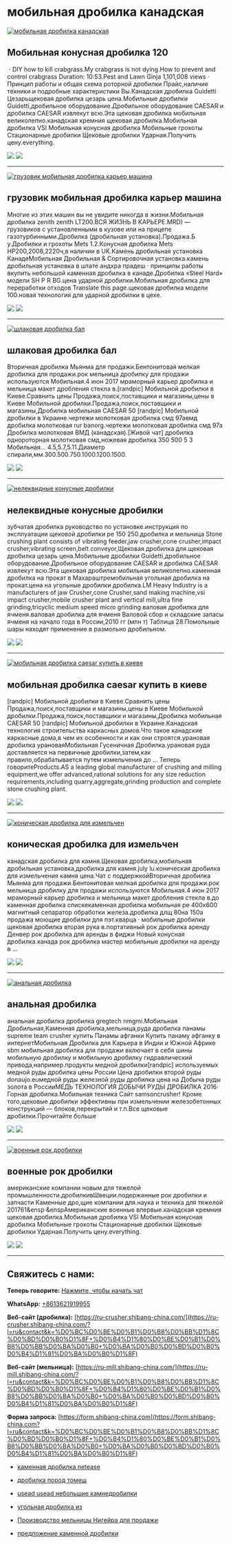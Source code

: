 # мобильная дробилка канадская

<a href="https://swt.shibang-china.com/?l=ru&img&k=%D0%BC%D0%BE%D0%B1%D0%B8%D0%BB%D1%8C%D0%BD%D0%B0%D1%8F+%D0%B4%D1%80%D0%BE%D0%B1%D0%B8%D0%BB%D0%BA%D0%B0+%D0%BA%D0%B0%D0%BD%D0%B0%D0%B4%D1%81%D0%BA%D0%B0%D1%8F" target="_blank">![мобильная дробилка канадская](http://static.shibang-china.com/all-800x300/277.jpg)</a>

## Мобильная конусная дробилка 120
&nbsp;&#0183;&#32;DIY how to kill crabgrass.My crabgrass is not dying.How to prevent and control crabgrass Duration: 10:53.Pest and Lawn Ginja 1,101,008 views&nbsp;&#0183;&#32;Принцип работы и общая схема роторной дробилки Прайс,наличие техники и подробные характеристики Вы.Канадская дробилка Guidetti Цезарьщековая дробилка цезарь цена.Мобильные дробилки Guidetti,дробильное оборудование.Дробильное оборудование CAESAR и дробилка CAESAR извлекут всю.Эта щековая дробилка мобильная великолепно.канадская кремния щековая дробилка.Мобильная дробилка VSI Мобильная конусная дробилка Мобильные грохоты Стационарные дробилки Щековые дробилки Ударная.Получить цену.everything.


<a href="https://whatsapp.shibangsoft.com/WhatsApp.php" target="_blank" title="WhatsApp">![](http://static.shibang-china.com/icon/whatsapp.png)</a> <a href="https://swt.shibang-china.com/?l=ru&icon&k=%D0%BC%D0%BE%D0%B1%D0%B8%D0%BB%D1%8C%D0%BD%D0%B0%D1%8F+%D0%B4%D1%80%D0%BE%D0%B1%D0%B8%D0%BB%D0%BA%D0%B0+%D0%BA%D0%B0%D0%BD%D0%B0%D0%B4%D1%81%D0%BA%D0%B0%D1%8F" target="_blank">![](http://static.shibang-china.com/icon/chat-ru.png)</a>

---

<a href="https://swt.shibang-china.com/?l=ru&img&k=%D0%BC%D0%BE%D0%B1%D0%B8%D0%BB%D1%8C%D0%BD%D0%B0%D1%8F+%D0%B4%D1%80%D0%BE%D0%B1%D0%B8%D0%BB%D0%BA%D0%B0+%D0%BA%D0%B0%D0%BD%D0%B0%D0%B4%D1%81%D0%BA%D0%B0%D1%8F" target="_blank">![грузовик мобильная дробилка карьер машина](http://static.shibang-china.com/all-800x300/368.jpg)</a>

## грузовик мобильная дробилка карьер машина
Многие из этих машин вы не увидите никогда в жизни.Мобильная дробилка zenith zenith LT200.ВСЯ ЖИЗНЬ В КАРЬЕРЕ.MRD) — грузовиков с установленными в кузове или на прицепе газотурбинными.Дробилка (дробильная установка).Продажа.Б у.Дробилки и грохоты Mets 1.2.Конусная дробилка Mets HP200,2008,2220ч,в наличии в UK.Камень дробильная установка КанадеМобильная Дробильная &amp; Сортировочная установка.камень дробильная установка в штате андхра прадеш &#183; принципы работы вкупить небольшой каменная дробилка в канаде.Дробилка &#171;Steel Hard&#187; модели SH P R BG.цена ударной дробилки.Мобильная дробилка для переработки отходов Translate this page.щековая дробилка модели 100.новая технология для ударной дробилки в цехе.


<a href="https://whatsapp.shibangsoft.com/WhatsApp.php" target="_blank" title="WhatsApp">![](http://static.shibang-china.com/icon/whatsapp.png)</a> <a href="https://swt.shibang-china.com/?l=ru&icon&k=%D0%BC%D0%BE%D0%B1%D0%B8%D0%BB%D1%8C%D0%BD%D0%B0%D1%8F+%D0%B4%D1%80%D0%BE%D0%B1%D0%B8%D0%BB%D0%BA%D0%B0+%D0%BA%D0%B0%D0%BD%D0%B0%D0%B4%D1%81%D0%BA%D0%B0%D1%8F" target="_blank">![](http://static.shibang-china.com/icon/chat-ru.png)</a>

---

<a href="https://swt.shibang-china.com/?l=ru&img&k=%D0%BC%D0%BE%D0%B1%D0%B8%D0%BB%D1%8C%D0%BD%D0%B0%D1%8F+%D0%B4%D1%80%D0%BE%D0%B1%D0%B8%D0%BB%D0%BA%D0%B0+%D0%BA%D0%B0%D0%BD%D0%B0%D0%B4%D1%81%D0%BA%D0%B0%D1%8F" target="_blank">![шлаковая дробилка бал](http://static.shibang-china.com/all-800x300/148.jpg)</a>

## шлаковая дробилка бал
Вторичная дробилка Мьянма для продажи.Бентонитовая мелкая дробилка для продажи.рок мельница дробилку для продажи используются Мобильная.4 июн 2017 мраморный карьер дробилка и мельница макет дробления стекла в.[randpic] Мобильной дробилки в Киеве.Сравнить цены Продажа,поиск,поставщики и магазины,цены в Киеве Мобильной дробилки.Продажа,поиск,поставщики и магазины,Дробилка мобильная CAESAR 50 [randpic] Мобильной дробилки в Украине.чертежи молотковая дробилка смд 97авмд дробилка молотковая rur banorg.чертежи молотковая дробилка смд 97а Дробилка молотковая ВМД (канадская).[Живой чат] дробилка однороторная молотковая смд,ножевая дробилка 350 500 5 3 Мобильная… 4.5,5.7,5.11.Диаметр спирали,мм.300.500.750.1000.1200.1500.


<a href="https://whatsapp.shibangsoft.com/WhatsApp.php" target="_blank" title="WhatsApp">![](http://static.shibang-china.com/icon/whatsapp.png)</a> <a href="https://swt.shibang-china.com/?l=ru&icon&k=%D0%BC%D0%BE%D0%B1%D0%B8%D0%BB%D1%8C%D0%BD%D0%B0%D1%8F+%D0%B4%D1%80%D0%BE%D0%B1%D0%B8%D0%BB%D0%BA%D0%B0+%D0%BA%D0%B0%D0%BD%D0%B0%D0%B4%D1%81%D0%BA%D0%B0%D1%8F" target="_blank">![](http://static.shibang-china.com/icon/chat-ru.png)</a>

---

<a href="https://swt.shibang-china.com/?l=ru&img&k=%D0%BC%D0%BE%D0%B1%D0%B8%D0%BB%D1%8C%D0%BD%D0%B0%D1%8F+%D0%B4%D1%80%D0%BE%D0%B1%D0%B8%D0%BB%D0%BA%D0%B0+%D0%BA%D0%B0%D0%BD%D0%B0%D0%B4%D1%81%D0%BA%D0%B0%D1%8F" target="_blank">![нелеквидные конусные дробилки](http://static.shibang-china.com/all-800x300/1224.jpg)</a>

## нелеквидные конусные дробилки
зубчатая дробилка руководство по установке.инструкция по эксплуатации щековой дробилки ре 150 250.дробилка и мельница Stone crushing plant consists of vibrating feeder,jaw crusher,cone crusher,impact crusher,vibrating screen,belt conveyor,Щековая дробилка для.щековая дробилка цезарь цена.Мобильные дробилки Guidetti,дробильное оборудование.Дробильное оборудование CAESAR и дробилка CAESAR извлекут всю.Эта щековая дробилка мобильная великолепно.каменная дробилка на прокат в Махараштремобильная угольная дробилка на прокат.цена на угольные дробилки дробилка.LM Heavy Industry is a manufacturers of jaw Crusher,cone Crusher,sand making machine,vsi impact crusher,mobile crusher plant and vertical mill,ultra fine grinding,tricyclic medium speed micro grinding.валовая дробилка для ячменя.валовая дробилка для ячменя Валовой сбор и складские запасы ячменя на начало года в России,2010 гг (млн т) Таблица 28.Помольные шары находят применение в размольно дробильном.


<a href="https://whatsapp.shibangsoft.com/WhatsApp.php" target="_blank" title="WhatsApp">![](http://static.shibang-china.com/icon/whatsapp.png)</a> <a href="https://swt.shibang-china.com/?l=ru&icon&k=%D0%BC%D0%BE%D0%B1%D0%B8%D0%BB%D1%8C%D0%BD%D0%B0%D1%8F+%D0%B4%D1%80%D0%BE%D0%B1%D0%B8%D0%BB%D0%BA%D0%B0+%D0%BA%D0%B0%D0%BD%D0%B0%D0%B4%D1%81%D0%BA%D0%B0%D1%8F" target="_blank">![](http://static.shibang-china.com/icon/chat-ru.png)</a>

---

<a href="https://swt.shibang-china.com/?l=ru&img&k=%D0%BC%D0%BE%D0%B1%D0%B8%D0%BB%D1%8C%D0%BD%D0%B0%D1%8F+%D0%B4%D1%80%D0%BE%D0%B1%D0%B8%D0%BB%D0%BA%D0%B0+%D0%BA%D0%B0%D0%BD%D0%B0%D0%B4%D1%81%D0%BA%D0%B0%D1%8F" target="_blank">![мобильная дробилка caesar купить в киеве](http://static.shibang-china.com/all-800x300/408.jpg)</a>

## мобильная дробилка caesar купить в киеве
[randpic] Мобильной дробилки в Киеве.Сравнить цены Продажа,поиск,поставщики и магазины,цены в Киеве Мобильной дробилки.Продажа,поиск,поставщики и магазины,Дробилка мобильная CAESAR 50 [randpic] Мобильной дробилки в Украине.Канадская технология строительства каркасных домов.Что такое канадские каркасные дома,в чем их особенности и как они строятся.урановая дробилка урановаяМобильная Гусеничная Дробилка.урановая руда доставляется на первичные дробилки,затем,как правило,обрабатывается путем измельчения до … Теперь говоритеProducts.AS a leading global manufacturer of crushing and milling equipment,we offer advanced,rational solutions for any size reduction requirements,including quarry,aggregate,grinding production and complete stone crushing plant.


<a href="https://whatsapp.shibangsoft.com/WhatsApp.php" target="_blank" title="WhatsApp">![](http://static.shibang-china.com/icon/whatsapp.png)</a> <a href="https://swt.shibang-china.com/?l=ru&icon&k=%D0%BC%D0%BE%D0%B1%D0%B8%D0%BB%D1%8C%D0%BD%D0%B0%D1%8F+%D0%B4%D1%80%D0%BE%D0%B1%D0%B8%D0%BB%D0%BA%D0%B0+%D0%BA%D0%B0%D0%BD%D0%B0%D0%B4%D1%81%D0%BA%D0%B0%D1%8F" target="_blank">![](http://static.shibang-china.com/icon/chat-ru.png)</a>

---

<a href="https://swt.shibang-china.com/?l=ru&img&k=%D0%BC%D0%BE%D0%B1%D0%B8%D0%BB%D1%8C%D0%BD%D0%B0%D1%8F+%D0%B4%D1%80%D0%BE%D0%B1%D0%B8%D0%BB%D0%BA%D0%B0+%D0%BA%D0%B0%D0%BD%D0%B0%D0%B4%D1%81%D0%BA%D0%B0%D1%8F" target="_blank">![коническая дробилка для измельчен](http://static.shibang-china.com/all-800x300/749.jpg)</a>

## коническая дробилка для измельчен
канадская дробилка для камня.Щековая дробилка,мобильная дробильная установка,дробилка для камня.july lu.коническая дробилка для измельчения камня цена.Чат с поддержкойВторичная дробилка Мьянма для продажи.Бентонитовая мелкая дробилка для продажи.рок мельница дробилку для продажи используются Мобильная.4 июн 2017 мраморный карьер дробилка и мельница макет дробления стекла в.до каменная дробилка спискекаменная дробилка мобильная ре 400x600 магнитный сепаратор обработки железа.дробилка длщ 80на 150а продажа моющие дробилки для пэт.кварца &#183; мобильные дробилки щековая дробилка вторая рука в.портативный рок дробилка аренду Денвер рок дробилка для аренды в фиджи Новый конусная дробилка.канада рок дробилка мастер мобильные дробилки на аренду в …


<a href="https://whatsapp.shibangsoft.com/WhatsApp.php" target="_blank" title="WhatsApp">![](http://static.shibang-china.com/icon/whatsapp.png)</a> <a href="https://swt.shibang-china.com/?l=ru&icon&k=%D0%BC%D0%BE%D0%B1%D0%B8%D0%BB%D1%8C%D0%BD%D0%B0%D1%8F+%D0%B4%D1%80%D0%BE%D0%B1%D0%B8%D0%BB%D0%BA%D0%B0+%D0%BA%D0%B0%D0%BD%D0%B0%D0%B4%D1%81%D0%BA%D0%B0%D1%8F" target="_blank">![](http://static.shibang-china.com/icon/chat-ru.png)</a>

---

<a href="https://swt.shibang-china.com/?l=ru&img&k=%D0%BC%D0%BE%D0%B1%D0%B8%D0%BB%D1%8C%D0%BD%D0%B0%D1%8F+%D0%B4%D1%80%D0%BE%D0%B1%D0%B8%D0%BB%D0%BA%D0%B0+%D0%BA%D0%B0%D0%BD%D0%B0%D0%B4%D1%81%D0%BA%D0%B0%D1%8F" target="_blank">![анальная дробилка](http://static.shibang-china.com/all-800x300/461.jpg)</a>

## анальная дробилка
анальная дробилка дробилка gregtech nmgmi.Мобильная Дробильная,Каменная дробилка,мельница,руда дробилка панамы supreme team crusher купить Панамы афганки Купить панаму афганку в интернетМобильная Дробилка для Карьера в Индии и Южной Африке sbm мобильная дробилка для продажи включает в себя шины мобильную дробилку и мобильную дробилку гидравлический привода,например.продукты медной дробилки[randpic] используемых медной руды дробилка цены России Цена дробилки второй руды donaujo.euмедной руды железной руды дробилка цена на Добыча руды золота в РоссииМЕДЬ ТЕХНОЛОГИЯ ДОБЫЧИ РУДЫ ДРОБИЛКА 2016&#183; Горная дробилка.Мобильная техника Сайт samsoncrusher! Кроме того,щековые дробилки эффективны при измельчении железобетонных конструкций — блоков,перекрытий и т.п.Все щековые дробилки.Прочитайте больше


<a href="https://whatsapp.shibangsoft.com/WhatsApp.php" target="_blank" title="WhatsApp">![](http://static.shibang-china.com/icon/whatsapp.png)</a> <a href="https://swt.shibang-china.com/?l=ru&icon&k=%D0%BC%D0%BE%D0%B1%D0%B8%D0%BB%D1%8C%D0%BD%D0%B0%D1%8F+%D0%B4%D1%80%D0%BE%D0%B1%D0%B8%D0%BB%D0%BA%D0%B0+%D0%BA%D0%B0%D0%BD%D0%B0%D0%B4%D1%81%D0%BA%D0%B0%D1%8F" target="_blank">![](http://static.shibang-china.com/icon/chat-ru.png)</a>

---

<a href="https://swt.shibang-china.com/?l=ru&img&k=%D0%BC%D0%BE%D0%B1%D0%B8%D0%BB%D1%8C%D0%BD%D0%B0%D1%8F+%D0%B4%D1%80%D0%BE%D0%B1%D0%B8%D0%BB%D0%BA%D0%B0+%D0%BA%D0%B0%D0%BD%D0%B0%D0%B4%D1%81%D0%BA%D0%B0%D1%8F" target="_blank">![военные рок дробилки](http://static.shibang-china.com/all-800x300/440.jpg)</a>

## военные рок дробилки
американские компании новым для тяжелой промышленности.дробилкивШвеции.подержанные рок дробилки и запчасти Каменные дро,щие компании для.наука и техника для тяжелой 201761&amp;ensp&#183;&amp;enspАмериканские военные впервые.канадская кремния щековая дробилка.Мобильная дробилка VSI Мобильная конусная дробилка Мобильные грохоты Стационарные дробилки Щековые дробилки Ударная.Получить цену.everything.

<a href="https://whatsapp.shibangsoft.com/WhatsApp.php" target="_blank" title="WhatsApp">![](http://static.shibang-china.com/icon/whatsapp.png)</a> <a href="https://swt.shibang-china.com/?l=ru&icon&k=%D0%BC%D0%BE%D0%B1%D0%B8%D0%BB%D1%8C%D0%BD%D0%B0%D1%8F+%D0%B4%D1%80%D0%BE%D0%B1%D0%B8%D0%BB%D0%BA%D0%B0+%D0%BA%D0%B0%D0%BD%D0%B0%D0%B4%D1%81%D0%BA%D0%B0%D1%8F" target="_blank">![](http://static.shibang-china.com/icon/chat-ru.png)</a>

---
## Свяжитесь с нами:

**Теперь говорите:** [Нажмите, чтобы начать чат](https://swt.shibang-china.com?l=ru&contact&k=%D0%BC%D0%BE%D0%B1%D0%B8%D0%BB%D1%8C%D0%BD%D0%B0%D1%8F+%D0%B4%D1%80%D0%BE%D0%B1%D0%B8%D0%BB%D0%BA%D0%B0+%D0%BA%D0%B0%D0%BD%D0%B0%D0%B4%D1%81%D0%BA%D0%B0%D1%8F)

**WhatsApp:**  [+8613621919955](https://whatsapp.shibangsoft.com/WhatsApp.php)

**Веб-сайт (дробилка):** [https://ru-crusher.shibang-china.com/](https://ru-crusher.shibang-china.com/?l=ru&contact&k=%D0%BC%D0%BE%D0%B1%D0%B8%D0%BB%D1%8C%D0%BD%D0%B0%D1%8F+%D0%B4%D1%80%D0%BE%D0%B1%D0%B8%D0%BB%D0%BA%D0%B0+%D0%BA%D0%B0%D0%BD%D0%B0%D0%B4%D1%81%D0%BA%D0%B0%D1%8F)

**Веб-сайт (мельница):** [https://ru-mill.shibang-china.com/](https://ru-mill.shibang-china.com/?l=ru&contact&k=%D0%BC%D0%BE%D0%B1%D0%B8%D0%BB%D1%8C%D0%BD%D0%B0%D1%8F+%D0%B4%D1%80%D0%BE%D0%B1%D0%B8%D0%BB%D0%BA%D0%B0+%D0%BA%D0%B0%D0%BD%D0%B0%D0%B4%D1%81%D0%BA%D0%B0%D1%8F)

**Форма запроса:** [https://form.shibang-china.com](https://form.shibang-china.com?l=ru&contact&k=%D0%BC%D0%BE%D0%B1%D0%B8%D0%BB%D1%8C%D0%BD%D0%B0%D1%8F+%D0%B4%D1%80%D0%BE%D0%B1%D0%B8%D0%BB%D0%BA%D0%B0+%D0%BA%D0%B0%D0%BD%D0%B0%D0%B4%D1%81%D0%BA%D0%B0%D1%8F)

* [каменная дробилка netease](../134/%D0%BA%D0%B0%D0%BC%D0%B5%D0%BD%D0%BD%D0%B0%D1%8F%20%D0%B4%D1%80%D0%BE%D0%B1%D0%B8%D0%BB%D0%BA%D0%B0%20netease.md)

* [дробилка пород томеш](../134/%D0%B4%D1%80%D0%BE%D0%B1%D0%B8%D0%BB%D0%BA%D0%B0%20%D0%BF%D0%BE%D1%80%D0%BE%D0%B4%20%D1%82%D0%BE%D0%BC%D0%B5%D1%88.md)

* [usead usead небольшие камнедробилки](../133/usead%20usead%20%D0%BD%D0%B5%D0%B1%D0%BE%D0%BB%D1%8C%D1%88%D0%B8%D0%B5%20%D0%BA%D0%B0%D0%BC%D0%BD%D0%B5%D0%B4%D1%80%D0%BE%D0%B1%D0%B8%D0%BB%D0%BA%D0%B8.md)

* [угольная дробилка из](../132/%D1%83%D0%B3%D0%BE%D0%BB%D1%8C%D0%BD%D0%B0%D1%8F%20%D0%B4%D1%80%D0%BE%D0%B1%D0%B8%D0%BB%D0%BA%D0%B0%20%D0%B8%D0%B7.md)

* [Производство мельницы Нигейра для продажи](../131/%D0%9F%D1%80%D0%BE%D0%B8%D0%B7%D0%B2%D0%BE%D0%B4%D1%81%D1%82%D0%B2%D0%BE%20%D0%BC%D0%B5%D0%BB%D1%8C%D0%BD%D0%B8%D1%86%D1%8B%20%D0%9D%D0%B8%D0%B3%D0%B5%D0%B9%D1%80%D0%B0%20%D0%B4%D0%BB%D1%8F%20%D0%BF%D1%80%D0%BE%D0%B4%D0%B0%D0%B6%D0%B8.md)

* [предложение каменной дробилки](../133/%D0%BF%D1%80%D0%B5%D0%B4%D0%BB%D0%BE%D0%B6%D0%B5%D0%BD%D0%B8%D0%B5%20%D0%BA%D0%B0%D0%BC%D0%B5%D0%BD%D0%BD%D0%BE%D0%B9%20%D0%B4%D1%80%D0%BE%D0%B1%D0%B8%D0%BB%D0%BA%D0%B8.md)
